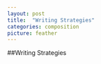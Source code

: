 ```yaml
---
layout: post
title:  "Writing Strategies"
categories: composition
picture: feather
---
```


##Writing Strategies